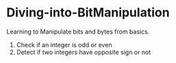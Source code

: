 # Diving-into-BitManipulation
Learning to Manipulate bits and bytes from basics.

1. Check if an integer is odd or even
2. Detect if two integers have opposite sign or not
